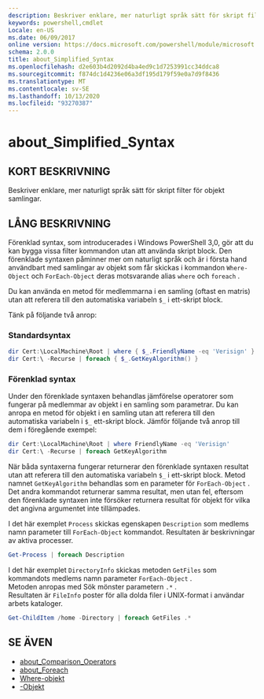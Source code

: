 ```yaml
---
description: Beskriver enklare, mer naturligt språk sätt för skript filter för objekt samlingar.
keywords: powershell,cmdlet
Locale: en-US
ms.date: 06/09/2017
online version: https://docs.microsoft.com/powershell/module/microsoft.powershell.core/about/about_simplified_syntax?view=powershell-6&WT.mc_id=ps-gethelp
schema: 2.0.0
title: about_Simplified_Syntax
ms.openlocfilehash: d2e603b4d2092d4ba4ed9c1d7253991cc34ddca8
ms.sourcegitcommit: f874dc1d4236e06a3df195d179f59e0a7d9f8436
ms.translationtype: MT
ms.contentlocale: sv-SE
ms.lasthandoff: 10/13/2020
ms.locfileid: "93270387"
---
```

# <a name="about_simplified_syntax"></a>about_Simplified_Syntax

## <a name="short-description"></a>KORT BESKRIVNING
Beskriver enklare, mer naturligt språk sätt för skript filter för objekt samlingar.

## <a name="long-description"></a>LÅNG BESKRIVNING

Förenklad syntax, som introducerades i Windows PowerShell 3,0, gör att du kan bygga vissa filter kommandon utan att använda skript block. Den förenklade syntaxen påminner mer om naturligt språk och är i första hand användbart med samlingar av objekt som får skickas i kommandon `Where-Object` och `ForEach-Object` deras motsvarande alias `where` och `foreach` .

Du kan använda en metod för medlemmarna i en samling (oftast en matris) utan att referera till den automatiska variabeln `$_` i ett-skript block.

Tänk på följande två anrop:

### <a name="standard-syntax"></a>Standardsyntax

```powershell
dir Cert:\LocalMachine\Root | where { $_.FriendlyName -eq 'Verisign' }
dir Cert:\ -Recurse | foreach { $_.GetKeyAlgorithm() }
```

### <a name="simplified-syntax"></a>Förenklad syntax

Under den förenklade syntaxen behandlas jämförelse operatorer som fungerar på medlemmar av objekt i en samling som parametrar. Du kan anropa en metod för objekt i en samling utan att referera till den automatiska variabeln i `$_` ett-skript block.
Jämför följande två anrop till dem i föregående exempel:
```powershell
dir Cert:\LocalMachine\Root | where FriendlyName -eq 'Verisign'
dir Cert:\ -Recurse | foreach GetKeyAlgorithm
```

När båda syntaxerna fungerar returnerar den förenklade syntaxen resultat utan att referera till den automatiska variabeln `$_` i ett-skript block.
Metod namnet `GetKeyAlgorithm` behandlas som en parameter för `ForEach-Object` .
Det andra kommandot returnerar samma resultat, men utan fel, eftersom den förenklade syntaxen inte försöker returnera resultat för objekt för vilka det angivna argumentet inte tillämpades.

I det här exemplet `Process` skickas egenskapen `Description` som medlems namn parameter till `ForEach-Object` kommandot. Resultaten är beskrivningar av aktiva processer.

```powershell
Get-Process | foreach Description
```

I det här exemplet `DirectoryInfo` skickas metoden `GetFiles` som kommandots medlems namn parameter `ForEach-Object` .  
Metoden anropas med Sök mönster parametern `.*` .  
Resultaten är `FileInfo` poster för alla dolda filer i UNIX-format i användar arbets kataloger. 

```powershell
Get-ChildItem /home -Directory | foreach GetFiles .*
```

## <a name="see-also"></a>SE ÄVEN

- [about_Comparison_Operators](about_Comparison_Operators.md)
- [about_Foreach](about_Foreach.md)
- [Where-objekt](xref:Microsoft.PowerShell.Core.Where-Object)
- [-Objekt](xref:Microsoft.PowerShell.Core.ForEach-Object)
